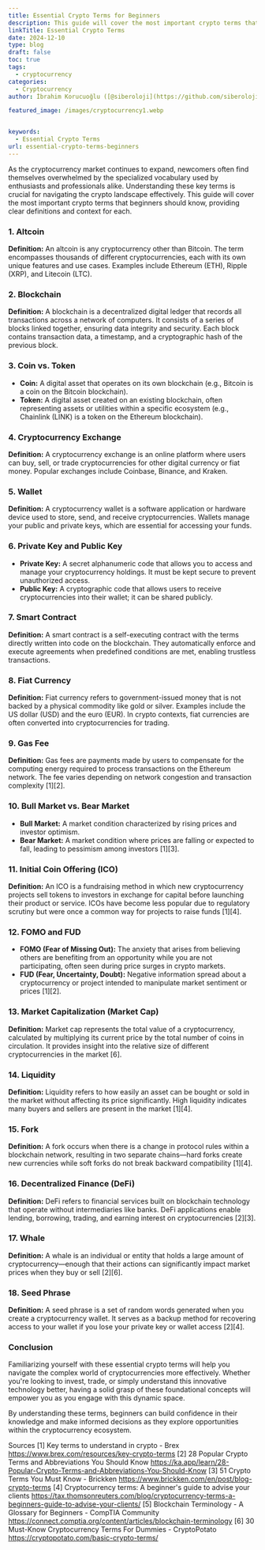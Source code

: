 ```yaml
---
title: Essential Crypto Terms for Beginners
description: This guide will cover the most important crypto terms that beginners should know, providing clear definitions and context for each.
linkTitle: Essential Crypto Terms
date: 2024-12-10
type: blog
draft: false
toc: true
tags:
  - cryptocurrency
categories:
  - Cryptocurrency
author: İbrahim Korucuoğlu ([@siberoloji](https://github.com/siberoloji))

featured_image: /images/cryptocurrency1.webp


keywords:
  - Essential Crypto Terms
url: essential-crypto-terms-beginners
---
```

As the cryptocurrency market continues to expand, newcomers often find themselves overwhelmed by the specialized vocabulary used by enthusiasts and professionals alike. Understanding these key terms is crucial for navigating the crypto landscape effectively. This guide will cover the most important crypto terms that beginners should know, providing clear definitions and context for each.

### 1. Altcoin

**Definition:** An altcoin is any cryptocurrency other than Bitcoin. The term encompasses thousands of different cryptocurrencies, each with its own unique features and use cases. Examples include Ethereum (ETH), Ripple (XRP), and Litecoin (LTC).

### 2. Blockchain

**Definition:** A blockchain is a decentralized digital ledger that records all transactions across a network of computers. It consists of a series of blocks linked together, ensuring data integrity and security. Each block contains transaction data, a timestamp, and a cryptographic hash of the previous block.

### 3. Coin vs. Token

- **Coin:** A digital asset that operates on its own blockchain (e.g., Bitcoin is a coin on the Bitcoin blockchain).
- **Token:** A digital asset created on an existing blockchain, often representing assets or utilities within a specific ecosystem (e.g., Chainlink (LINK) is a token on the Ethereum blockchain).

### 4. Cryptocurrency Exchange

**Definition:** A cryptocurrency exchange is an online platform where users can buy, sell, or trade cryptocurrencies for other digital currency or fiat money. Popular exchanges include Coinbase, Binance, and Kraken.

### 5. Wallet

**Definition:** A cryptocurrency wallet is a software application or hardware device used to store, send, and receive cryptocurrencies. Wallets manage your public and private keys, which are essential for accessing your funds.

### 6. Private Key and Public Key

- **Private Key:** A secret alphanumeric code that allows you to access and manage your cryptocurrency holdings. It must be kept secure to prevent unauthorized access.
- **Public Key:** A cryptographic code that allows users to receive cryptocurrencies into their wallet; it can be shared publicly.

### 7. Smart Contract

**Definition:** A smart contract is a self-executing contract with the terms directly written into code on the blockchain. They automatically enforce and execute agreements when predefined conditions are met, enabling trustless transactions.

### 8. Fiat Currency

**Definition:** Fiat currency refers to government-issued money that is not backed by a physical commodity like gold or silver. Examples include the US dollar (USD) and the euro (EUR). In crypto contexts, fiat currencies are often converted into cryptocurrencies for trading.

### 9. Gas Fee

**Definition:** Gas fees are payments made by users to compensate for the computing energy required to process transactions on the Ethereum network. The fee varies depending on network congestion and transaction complexity [1][2].

### 10. Bull Market vs. Bear Market

- **Bull Market:** A market condition characterized by rising prices and investor optimism.
- **Bear Market:** A market condition where prices are falling or expected to fall, leading to pessimism among investors [1][3].

### 11. Initial Coin Offering (ICO)

**Definition:** An ICO is a fundraising method in which new cryptocurrency projects sell tokens to investors in exchange for capital before launching their product or service. ICOs have become less popular due to regulatory scrutiny but were once a common way for projects to raise funds [1][4].

### 12. FOMO and FUD

- **FOMO (Fear of Missing Out):** The anxiety that arises from believing others are benefiting from an opportunity while you are not participating, often seen during price surges in crypto markets.
- **FUD (Fear, Uncertainty, Doubt):** Negative information spread about a cryptocurrency or project intended to manipulate market sentiment or prices [1][2].

### 13. Market Capitalization (Market Cap)

**Definition:** Market cap represents the total value of a cryptocurrency, calculated by multiplying its current price by the total number of coins in circulation. It provides insight into the relative size of different cryptocurrencies in the market [6].

### 14. Liquidity

**Definition:** Liquidity refers to how easily an asset can be bought or sold in the market without affecting its price significantly. High liquidity indicates many buyers and sellers are present in the market [1][4].

### 15. Fork

**Definition:** A fork occurs when there is a change in protocol rules within a blockchain network, resulting in two separate chains—hard forks create new currencies while soft forks do not break backward compatibility [1][4].

### 16. Decentralized Finance (DeFi)

**Definition:** DeFi refers to financial services built on blockchain technology that operate without intermediaries like banks. DeFi applications enable lending, borrowing, trading, and earning interest on cryptocurrencies [2][3].

### 17. Whale

**Definition:** A whale is an individual or entity that holds a large amount of cryptocurrency—enough that their actions can significantly impact market prices when they buy or sell [2][6].

### 18. Seed Phrase

**Definition:** A seed phrase is a set of random words generated when you create a cryptocurrency wallet. It serves as a backup method for recovering access to your wallet if you lose your private key or wallet access [2][4].

### Conclusion

Familiarizing yourself with these essential crypto terms will help you navigate the complex world of cryptocurrencies more effectively. Whether you're looking to invest, trade, or simply understand this innovative technology better, having a solid grasp of these foundational concepts will empower you as you engage with this dynamic space.

By understanding these terms, beginners can build confidence in their knowledge and make informed decisions as they explore opportunities within the cryptocurrency ecosystem.

Sources
[1] Key terms to understand in crypto - Brex <https://www.brex.com/resources/key-crypto-terms>
[2] 28 Popular Crypto Terms and Abbreviations You Should Know <https://ka.app/learn/28-Popular-Crypto-Terms-and-Abbreviations-You-Should-Know>
[3] 51 Crypto Terms You Must Know - Brickken <https://www.brickken.com/en/post/blog-crypto-terms>
[4] Cryptocurrency terms: A beginner's guide to advise your clients <https://tax.thomsonreuters.com/blog/cryptocurrency-terms-a-beginners-guide-to-advise-your-clients/>
[5] Blockchain Terminology - A Glossary for Beginners - CompTIA Community <https://connect.comptia.org/content/articles/blockchain-terminology>
[6] 30 Must-Know Cryptocurrency Terms For Dummies - CryptoPotato <https://cryptopotato.com/basic-crypto-terms/>
